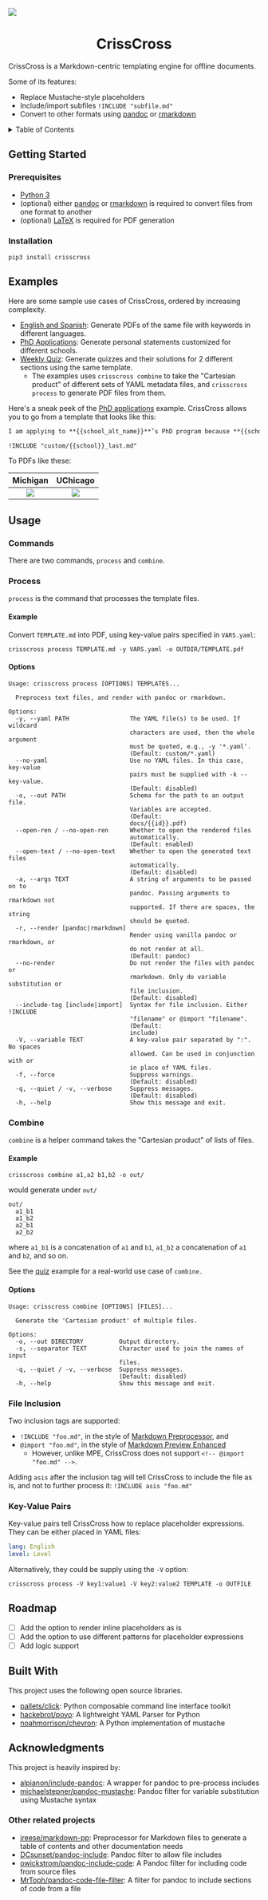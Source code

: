 ![](https://img.shields.io/pypi/pyversions/crisscross)

<h1 align="center">CrissCross</h1>

CrissCross is a Markdown-centric templating engine for offline documents. 

Some of its features: 

- Replace Mustache-style placeholders
- Include/import subfiles `!INCLUDE "subfile.md"`
- Convert to other formats using [pandoc](https://pandoc.org/) or [rmarkdown](https://github.com/rstudio/rmarkdown)

<details>

<summary>Table of Contents</summary>

- [Getting Started](#getting-started)
  - [Prerequisites](#prerequisites)
  - [Installation](#installation)
- [Examples](#examples)
- [Usage](#usage)
  - [Commands](#commands)
  - [Process](#process)
    - [Example](#example)
    - [Options](#options)
  - [Combine](#combine)
    - [Example](#example-1)
    - [Options](#options-1)
  - [File Inclusion](#file-inclusion)
  - [Key-Value Pairs](#key-value-pairs)
- [Roadmap](#roadmap)
- [Built With](#built-with)
- [Acknowledgments](#acknowledgments)
  - [Other related projects](#other-related-projects)
</details>

## Getting Started

### Prerequisites

- [Python 3](https://www.python.org/)
- (optional) either [pandoc](https://github.com/jgm/pandoc) or [rmarkdown](https://github.com/rstudio/rmarkdown) is required to convert files from one format to another
- (optional) [LaTeX](https://www.latex-project.org/) is required for PDF generation

### Installation

```
pip3 install crisscross
```

## Examples

Here are some sample use cases of CrissCross, ordered by increasing complexity. 

- [English and Spanish](https://github.com/pnlng/crisscross/tree/master/examples/lang): Generate PDFs of the same file with keywords in different languages. 
- [PhD Applications](https://github.com/pnlng/crisscross/tree/master/examples/app): Generate personal statements customized for different schools. 
- [Weekly Quiz](https://github.com/pnlng/crisscross/tree/master/examples/quiz): Generate quizzes and their solutions for 2 different sections using the same template. 
  - The examples uses `crisscross combine` to take the "Cartesian product" of different sets of YAML metadata files, and `crisscross process` to generate PDF files from them. 

Here's a sneak peek of the [PhD applications](https://github.com/pnlng/crisscross/tree/master/examples/app) example. CrissCross allows you to go from a template that looks like this:

```markdown
I am applying to **{{school_alt_name}}**’s PhD program because **{{school}}** is awesome. 

!INCLUDE "custom/{{school}}_last.md"
```

To PDFs like these:

Michigan            |  UChicago
:-------------------------:|:-------------------------:
![](https://raw.githubusercontent.com/pnlng/crisscross/master/screenshots/michigan.png)  |  ![](https://raw.githubusercontent.com/pnlng/crisscross/master/screenshots/uchicago.png)


## Usage

### Commands

There are two commands, `process` and `combine`.

### Process

`process` is the command that processes the template files. 

#### Example

Convert `TEMPLATE.md` into PDF, using key-value pairs specified in `VARS.yaml`:

```shell
crisscross process TEMPLATE.md -y VARS.yaml -o OUTDIR/TEMPLATE.pdf
```
#### Options

```
Usage: crisscross process [OPTIONS] TEMPLATES...

  Preprocess text files, and render with pandoc or rmarkdown.

Options:
  -y, --yaml PATH                 The YAML file(s) to be used. If wildcard
                                  characters are used, then the whole argument
                                  must be quoted, e.g., -y '*.yaml'.
                                  (Default: custom/*.yaml)
  --no-yaml                       Use no YAML files. In this case, key-value
                                  pairs must be supplied with -k --key-value.
                                  (Default: disabled)
  -o, --out PATH                  Schema for the path to an output file.
                                  Variables are accepted. 
                                  (Default:
                                  docs/{{id}}.pdf)
  --open-ren / --no-open-ren      Whether to open the rendered files
                                  automatically. 
                                  (Default: enabled)
  --open-text / --no-open-text    Whether to open the generated text files
                                  automatically. 
                                  (Default: disabled)
  -a, --args TEXT                 A string of arguments to be passed on to
                                  pandoc. Passing arguments to rmarkdown not
                                  supported. If there are spaces, the string
                                  should be quoted.
  -r, --render [pandoc|rmarkdown]
                                  Render using vanilla pandoc or rmarkdown, or
                                  do not render at all. 
                                  (Default: pandoc)
  --no-render                     Do not render the files with pandoc or
                                  rmarkdown. Only do variable substitution or
                                  file inclusion. 
                                  (Default: disabled)
  --include-tag [include|import]  Syntax for file inclusion. Either !INCLUDE
                                  "filename" or @import "filename". 
                                  (Default:
                                  include)
  -V, --variable TEXT             A key-value pair separated by ":". No spaces
                                  allowed. Can be used in conjunction with or
                                  in place of YAML files.
  -f, --force                     Suppress warnings. 
                                  (Default: disabled)
  -q, --quiet / -v, --verbose     Suppress messages. 
                                  (Default: disabled)
  -h, --help                      Show this message and exit.
```

### Combine

`combine` is a helper command takes the "Cartesian product" of lists of files. 

#### Example

```shell
crisscross combine a1,a2 b1,b2 -o out/
```

would generate under `out/`

```
out/
  a1_b1
  a1_b2
  a2_b1
  a2_b2
```

where `a1_b1` is a concatenation of `a1` and `b1`, `a1_b2` a concatenation of `a1` and `b2`, and so on. 

See the [quiz](https://github.com/pnlng/crisscross/tree/master/examples/quiz) example for a real-world use case of `combine.`

#### Options

```shell
Usage: crisscross combine [OPTIONS] [FILES]...

  Generate the 'Cartesian product' of multiple files.

Options:
  -o, --out DIRECTORY          Output directory.
  -s, --separator TEXT         Character used to join the names of input
                               files.
  -q, --quiet / -v, --verbose  Suppress messages. 
                               (Default: disabled)
  -h, --help                   Show this message and exit.
```

### File Inclusion

Two inclusion tags are supported:

- `!INCLUDE "foo.md"`, in the style of [Markdown Preprocessor](https://github.com/jreese/markdown-pp#includes), and
- `@import "foo.md"`, in the style of [Markdown Preview Enhanced](https://shd101wyy.github.io/markdown-preview-enhanced/#/file-imports)
  - However, unlike MPE, CrissCross does not support `<!-- @import "foo.md" -->`. 

Adding `asis` after the inclusion tag will tell CrissCross to include the file as is, and not to further process it: `!INCLUDE asis "foo.md"`

### Key-Value Pairs

Key-value pairs tell CrissCross how to replace placeholder expressions. They can be either placed in YAML files:

```yaml
lang: English
level: Level
```

Alternatively, they could be supply using the `-V` option:

```
crisscross process -V key1:value1 -V key2:value2 TEMPLATE -o OUTFILE
```

## Roadmap

- [ ] Add the option to render inline placeholders as is
- [ ] Add the option to use different patterns for placeholder expressions
- [ ] Add logic support

## Built With

This project uses the following open source libraries.

- [pallets/click](https://github.com/pallets/click): Python composable command line interface toolkit
- [hackebrot/poyo](https://github.com/hackebrot/poyo): A lightweight YAML Parser for Python
- [noahmorrison/chevron](https://github.com/noahmorrison/chevron): A Python implementation of mustache

## Acknowledgments

This project is heavily inspired by:

- [alpianon/include-pandoc](https://github.com/alpianon/include-pandoc): A wrapper for pandoc to pre-process includes
- [michaelstepner/pandoc-mustache](https://github.com/michaelstepner/pandoc-mustache): Pandoc filter for variable substitution using Mustache syntax
  
### Other related projects

- [jreese/markdown-pp](https://github.com/jreese/markdown-pp): Preprocessor for Markdown files to generate a table of contents and other documentation needs
- [DCsunset/pandoc-include](https://github.com/DCsunset/pandoc-include): Pandoc filter to allow file includes
- [owickstrom/pandoc-include-code](https://github.com/owickstrom/pandoc-include-code): A Pandoc filter for including code from source files
- [MrToph/pandoc-code-file-filter](https://github.com/MrToph/pandoc-code-file-filter): A filter for pandoc to include sections of code from a file
